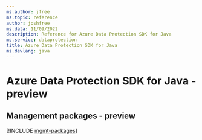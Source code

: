 ```yaml
---
ms.author: jfree
ms.topic: reference
author: joshfree
ms.data: 11/09/2022
description: Reference for Azure Data Protection SDK for Java
ms.service: dataprotection
title: Azure Data Protection SDK for Java
ms.devlang: java
---
```

# Azure Data Protection SDK for Java - preview

## Management packages - preview
[!INCLUDE [mgmt-packages](data-protection-mgmt-index.md)]